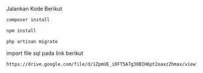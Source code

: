 
<p>Jalankan Kode Berikut</p>

```bash
composer install
```

```bash
npm install
```

```bash
php artisan migrate
```

import file sql pada link berikut

```bash
https://drive.google.com/file/d/1ZpmUE_i0FT5A7g3OBIH6pt2oaxzZhmax/view?usp=sharing
```
